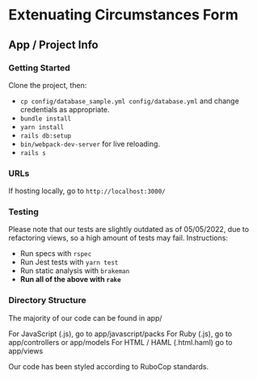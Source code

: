 # Extenuating Circumstances Form
## App / Project Info

### Getting Started
Clone the project, then:
* `cp config/database_sample.yml config/database.yml` and change credentials as appropriate.
* `bundle install`
* `yarn install`
* `rails db:setup`
* `bin/webpack-dev-server` for live reloading.
* `rails s`

### URLs
If hosting locally, go to `http://localhost:3000/`

### Testing
Please note that our tests are slightly outdated as of 05/05/2022, due to refactoring views, so a high amount of tests may fail.
Instructions:
* Run specs with `rspec`
* Run Jest tests with `yarn test`
* Run static analysis with `brakeman`
* **Run all of the above with `rake`**

### Directory Structure
The majority of our code can be found in app/

For JavaScript (.js), go to app/javascript/packs
For Ruby (.js), go to app/controllers or app/models
For HTML / HAML (.html.haml) go to app/views

Our code has been styled according to RuboCop standards.

